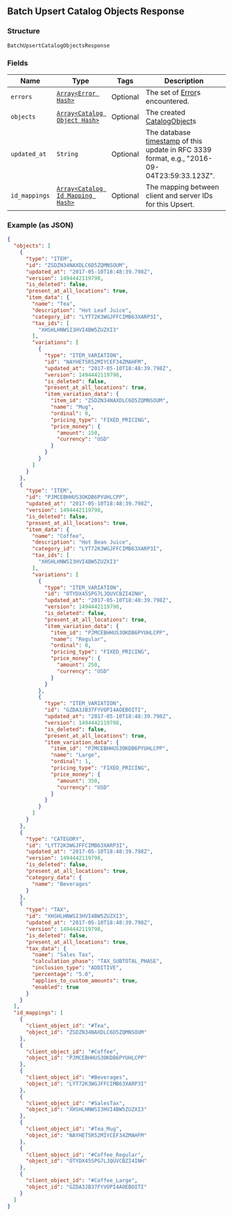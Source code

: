 ## Batch Upsert Catalog Objects Response

### Structure

`BatchUpsertCatalogObjectsResponse`

### Fields

| Name | Type | Tags | Description |
|  --- | --- | --- | --- |
| `errors` | [`Array<Error Hash>`](/doc/models/error.md) | Optional | The set of [Error](#type-error)s encountered. |
| `objects` | [`Array<Catalog Object Hash>`](/doc/models/catalog-object.md) | Optional | The created [CatalogObject](#type-catalogobject)s |
| `updated_at` | `String` | Optional | The database [timestamp](#workingwithdates) of this update in RFC 3339 format, e.g., "2016-09-04T23:59:33.123Z". |
| `id_mappings` | [`Array<Catalog Id Mapping Hash>`](/doc/models/catalog-id-mapping.md) | Optional | The mapping between client and server IDs for this Upsert. |

### Example (as JSON)

```json
{
  "objects": [
    {
      "type": "ITEM",
      "id": "ZSDZN34NAXDLC6D5ZQMNSOUM",
      "updated_at": "2017-05-10T18:48:39.798Z",
      "version": 1494442119798,
      "is_deleted": false,
      "present_at_all_locations": true,
      "item_data": {
        "name": "Tea",
        "description": "Hot Leaf Juice",
        "category_id": "LYT72K3WGJFFCIMB63XARP3I",
        "tax_ids": [
          "XHSHLHNWSI3HVI4BW5ZUZXI3"
        ],
        "variations": [
          {
            "type": "ITEM_VARIATION",
            "id": "NAYHET5R52MIYCEF34ZMAHFM",
            "updated_at": "2017-05-10T18:48:39.798Z",
            "version": 1494442119798,
            "is_deleted": false,
            "present_at_all_locations": true,
            "item_variation_data": {
              "item_id": "ZSDZN34NAXDLC6D5ZQMNSOUM",
              "name": "Mug",
              "ordinal": 0,
              "pricing_type": "FIXED_PRICING",
              "price_money": {
                "amount": 150,
                "currency": "USD"
              }
            }
          }
        ]
      }
    },
    {
      "type": "ITEM",
      "id": "PJMCEBHHUS3OKDB6PYUHLCPP",
      "updated_at": "2017-05-10T18:48:39.798Z",
      "version": 1494442119798,
      "is_deleted": false,
      "present_at_all_locations": true,
      "item_data": {
        "name": "Coffee",
        "description": "Hot Bean Juice",
        "category_id": "LYT72K3WGJFFCIMB63XARP3I",
        "tax_ids": [
          "XHSHLHNWSI3HVI4BW5ZUZXI3"
        ],
        "variations": [
          {
            "type": "ITEM_VARIATION",
            "id": "OTYDX45SPG7LJQUVCBZI4INH",
            "updated_at": "2017-05-10T18:48:39.798Z",
            "version": 1494442119798,
            "is_deleted": false,
            "present_at_all_locations": true,
            "item_variation_data": {
              "item_id": "PJMCEBHHUS3OKDB6PYUHLCPP",
              "name": "Regular",
              "ordinal": 0,
              "pricing_type": "FIXED_PRICING",
              "price_money": {
                "amount": 250,
                "currency": "USD"
              }
            }
          },
          {
            "type": "ITEM_VARIATION",
            "id": "GZDA3JB37FYVOPI4AOEBOITI",
            "updated_at": "2017-05-10T18:48:39.798Z",
            "version": 1494442119798,
            "is_deleted": false,
            "present_at_all_locations": true,
            "item_variation_data": {
              "item_id": "PJMCEBHHUS3OKDB6PYUHLCPP",
              "name": "Large",
              "ordinal": 1,
              "pricing_type": "FIXED_PRICING",
              "price_money": {
                "amount": 350,
                "currency": "USD"
              }
            }
          }
        ]
      }
    },
    {
      "type": "CATEGORY",
      "id": "LYT72K3WGJFFCIMB63XARP3I",
      "updated_at": "2017-05-10T18:48:39.798Z",
      "version": 1494442119798,
      "is_deleted": false,
      "present_at_all_locations": true,
      "category_data": {
        "name": "Beverages"
      }
    },
    {
      "type": "TAX",
      "id": "XHSHLHNWSI3HVI4BW5ZUZXI3",
      "updated_at": "2017-05-10T18:48:39.798Z",
      "version": 1494442119798,
      "is_deleted": false,
      "present_at_all_locations": true,
      "tax_data": {
        "name": "Sales Tax",
        "calculation_phase": "TAX_SUBTOTAL_PHASE",
        "inclusion_type": "ADDITIVE",
        "percentage": "5.0",
        "applies_to_custom_amounts": true,
        "enabled": true
      }
    }
  ],
  "id_mappings": [
    {
      "client_object_id": "#Tea",
      "object_id": "ZSDZN34NAXDLC6D5ZQMNSOUM"
    },
    {
      "client_object_id": "#Coffee",
      "object_id": "PJMCEBHHUS3OKDB6PYUHLCPP"
    },
    {
      "client_object_id": "#Beverages",
      "object_id": "LYT72K3WGJFFCIMB63XARP3I"
    },
    {
      "client_object_id": "#SalesTax",
      "object_id": "XHSHLHNWSI3HVI4BW5ZUZXI3"
    },
    {
      "client_object_id": "#Tea_Mug",
      "object_id": "NAYHET5R52MIYCEF34ZMAHFM"
    },
    {
      "client_object_id": "#Coffee_Regular",
      "object_id": "OTYDX45SPG7LJQUVCBZI4INH"
    },
    {
      "client_object_id": "#Coffee_Large",
      "object_id": "GZDA3JB37FYVOPI4AOEBOITI"
    }
  ]
}
```

